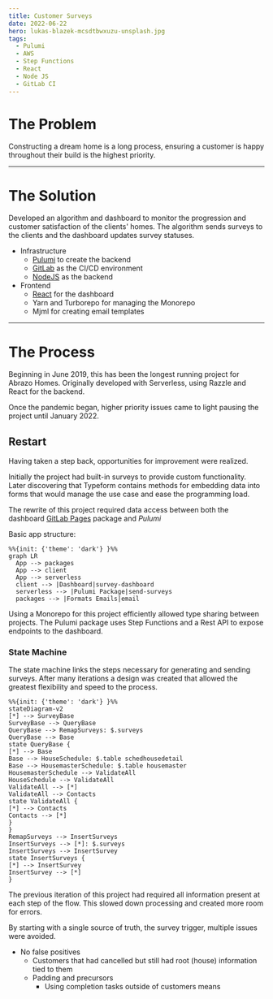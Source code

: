 ```yaml
---
title: Customer Surveys
date: 2022-06-22
hero: lukas-blazek-mcsdtbwxuzu-unsplash.jpg
tags:
  - Pulumi
  - AWS
  - Step Functions
  - React
  - Node JS
  - GitLab CI
---
```



# The Problem
Constructing a dream home is a long process, ensuring a customer is happy throughout their build is the highest priority.

---


<!-- TODO: Add team leader/manager information ie. talking to multiple departements -->
<!-- TODO: Add same info to description in work experience -->
# The Solution
Developed an algorithm and dashboard to monitor the progression and customer satisfaction of the clients' homes. The algorithm sends surveys to the clients and the dashboard updates survey statuses. 
- Infrastructure
  - [Pulumi](/tags/pulumi) to create the backend
  - [GitLab](/tags/git-lab-ci) as the CI/CD environment
  - [NodeJS](/tags/node-js) as the backend
- Frontend
  - [React](/tags/react) for the dashboard
  - Yarn and Turborepo for managing the Monorepo
  - Mjml for creating email templates

---

# The Process

Beginning in June 2019, this has been the longest running project for Abrazo Homes. Originally developed with Serverless, using Razzle and React for the backend. 
<!-- TODO: Alex look at this -->
Once the pandemic began, higher priority issues came to light pausing the project until January 2022. 


## Restart

Having taken a step back, opportunities for improvement were realized.

<!-- First - the survey was included with the application which wasn't a necessary feature.
 -->
Initially the project had built-in surveys to provide custom functionality. Later discovering that Typeform contains methods for embedding data into forms that would manage the use case and ease the programming load.

The rewrite of this project required data access between both the dashboard [GitLab Pages](/tags/git-lab-ci) package and *Pulumi*

Basic app structure:

```mermaid
%%{init: {'theme': 'dark'} }%%
graph LR
  App --> packages
  App --> client
  App --> serverless
  client --> |Dashboard|survey-dashboard
  serverless --> |Pulumi Package|send-surveys
  packages --> |Formats Emails|email
```

Using a Monorepo for this project efficiently allowed type sharing between projects. The Pulumi package uses Step Functions and a Rest API to expose endpoints to the dashboard.


### State Machine
The state machine links the steps necessary for generating and sending surveys. After many iterations a design was created that allowed the greatest flexibility and speed to the process. 

```mermaid
%%{init: {'theme': 'dark'} }%%
stateDiagram-v2
[*] --> SurveyBase
SurveyBase --> QueryBase
QueryBase --> RemapSurveys: $.surveys
QueryBase --> Base
state QueryBase {
[*] --> Base
Base --> HouseSchedule: $.table schedhousedetail
Base --> HousemasterSchedule: $.table housemaster
HousemasterSchedule --> ValidateAll
HouseSchedule --> ValidateAll
ValidateAll --> [*]
ValidateAll --> Contacts
state ValidateAll {
[*] --> Contacts
Contacts --> [*]
}
}
RemapSurveys --> InsertSurveys
InsertSurveys --> [*]: $.surveys
InsertSurveys --> InsertSurvey
state InsertSurveys {
[*] --> InsertSurvey
InsertSurvey --> [*]
}

```
<!-- NOTE: May be delete this -->
The previous iteration of this project had required all information present at each step of the flow. This slowed down processing and created more room for errors. 

By starting with a single source of truth, the survey trigger, multiple issues were avoided. 

<!-- Needs work but essentially -->
- No false positives
  - Customers that had cancelled but still had root (house) information tied to them
  - Padding and precursors 
    - Using completion tasks outside of customers means




